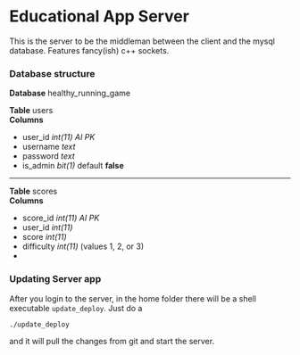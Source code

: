 Educational App Server
===

This is the server to be the middleman between the client and the mysql database. Features fancy(ish) c++ sockets. 

### Database structure

**Database** healthy_running_game

**Table** users  
**Columns**
- user_id _int(11) AI PK_
- username _text_
- password _text_
- is_admin _bit(1)_ default **false**

---

**Table** scores  
**Columns**
- score_id _int(11) AI PK_
- user_id _int(11)_
- score _int(11)_
- difficulty _int(11)_ (values 1, 2, or 3)
- 

### Updating Server app

After you login to the server, in the home folder there will be a shell executable `update_deploy`. Just do a

```shell
./update_deploy
```

and it will pull the changes from git and start the server.


